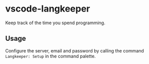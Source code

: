 # vscode-langkeeper

Keep track of the time you spend programming.

## Usage

Configure the server, email and password by calling the command `Langkeeper: Setup` in the command palette.
